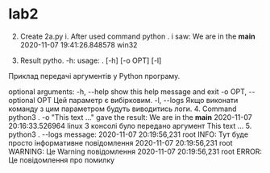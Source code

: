# lab2

2. Create 2a.py
i. After used command python . i saw:
We are in the __main__
2020-11-07 19:41:26.848578
win32

3. Result pytho. -h:
usage: . [-h] [-o OPT] [-l]

Приклад передачі аргументів у Python програму.

optional arguments:
  -h, --help            show this help message and exit
  -o OPT, --optional OPT
                        Цей параметр є вибірковим.
  -l, --logs            Якщо виконати команду з цим параметром будуть
                       виводитись логи.
4. Command python3 . -o "This text ..." gave the result:
We are in the __main__
2020-11-07 20:16:33.526964
linux
З консолі було передано аргумент
 This text ...
5. python3 . --logs message:
2020-11-07 20:19:56,231 root INFO: Тут буде просто інформативне повідомлення
2020-11-07 20:19:56,231 root WARNING: Це Warning повідомлення
2020-11-07 20:19:56,231 root ERROR: Це повідомлення про помилку
 